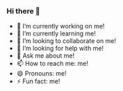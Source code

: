 ### Hi there 👋


- 🔭 I’m currently working on me!
- 🌱 I’m currently learning me!
- 👯 I’m looking to collaborate on me!
- 🤔 I’m looking for help with me!
- 💬 Ask me about me!
- 📫 How to reach me: me!
- 😄 Pronouns: me!
- ⚡ Fun fact: me!


